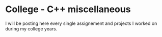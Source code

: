 # College - C++ miscellaneous

I will be posting here every single assignement and projects I worked on during my college years.
